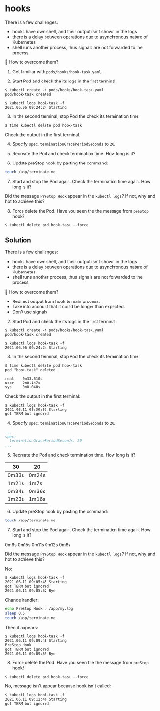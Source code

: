 
# hooks

There is a few challenges:

* hooks have own shell, and their output isn't shown in the logs
* there is a delay between operations due to asynchronous nature of Kubernetes
* shell runs another process, thus signals are not forwarded to the process

🤔 How to overcome them?

1. Get familiar with `pods/hooks/hook-task.yaml`.

2. Start Pod and check the its logs in the first terminal:

```console
$ kubectl create -f pods/hooks/hook-task.yaml
pod/hook-task created

$ kubectl logs hook-task -f
2021.06.06 09:24:24 Starting
```

3. In the second terminal, stop Pod the check its termination time:

```console
$ time kubectl delete pod hook-task
```

Check the output in the first terminal.

4. Specify `spec.terminationGracePeriodSeconds` to `20`.

5. Recreate the Pod and check termination time. How long is it?

<!-- 5. Yes it should be less for 10 seconds. -->

6. Update preStop hook by pasting the command:

```bash
touch /app/terminate.me
```

7. Start and stop the Pod again. Check the termination time again. How long is it?

Did the message `PreStop Hook` appear in the `kubectl logs`? If not, why and hot to achieve this?

8. Force delete the Pod. Have you seen the the message from `preStop` hook?

```console
$ kubectl delete pod hook-task --force
```

## Solution

There is a few challenges:

* hooks have own shell, and their output isn't shown in the logs
* there is a delay between operations due to asynchronous nature of Kubernetes
* shell runs another process, thus signals are not forwarded to the process

🤔 How to overcome them?

- Redirect output from hook to main process.
- Take into account that it could be longer than expected.
- Don't use signals


2. Start Pod and check the its logs in the first terminal:

```console
$ kubectl create -f pods/hooks/hook-task.yaml
pod/hook-task created

$ kubectl logs hook-task -f
2021.06.06 09:24:24 Starting
```

3. In the second terminal, stop Pod the check its termination time:

```console
$ time kubectl delete pod hook-task
pod "hook-task" deleted

real    0m33.610s
user    0m0.147s
sys     0m0.040s
```

Check the output in the first terminal:

```console
$ kubectl logs hook-task -f
2021.06.11 08:39:53 Starting
got TERM but ignored
```

4. Specify `spec.terminationGracePeriodSeconds` to `20`.

```yaml
...
spec:
  terminationGracePeriodSeconds: 20
...
```

5. Recreate the Pod and check termination time. How long is it?

| 30    | 20    |
| ----- | ----- |
| 0m33s | 0m24s |
| 1m21s | 1m7s  |
| 0m34s | 0m36s |
| 1m23s | 1m16s |

<!-- 5. Yes it should be less for 10 seconds. -->

6. Update preStop hook by pasting the command:

```bash
touch /app/terminate.me
```

7. Start and stop the Pod again. Check the termination time again. How long is it?

0m6s
0m15s
0m11s
0m12s
0m8s


Did the message `PreStop Hook` appear in the `kubectl logs`? If not, why and hot to achieve this?

No:

```console
$ kubectl logs hook-task -f
2021.06.11 09:05:45 Starting
got TERM but ignored
2021.06.11 09:05:52 Bye
```

Change handler:


```bash
echo PreStop Hook > /app/my.log
sleep 0.6
touch /app/terminate.me
```

Then it appears:

```console
$ kubectl logs hook-task -f
2021.06.11 09:09:48 Starting
PreStop Hook
got TERM but ignored
2021.06.11 09:09:59 Bye
```

8. Force delete the Pod. Have you seen the the message from `preStop` hook?

```console
$ kubectl delete pod hook-task --force
```

No, message isn't appear because hook isn't called:

```console
$ kubectl logs hook-task -f
2021.06.11 09:12:46 Starting
got TERM but ignored
```
